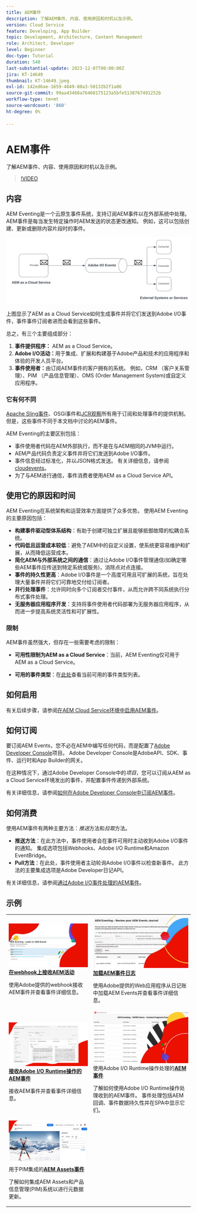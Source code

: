 ```yaml
---
title: AEM事件
description: 了解AEM事件、内容、使用原因和时机以及示例。
version: Cloud Service
feature: Developing, App Builder
topic: Development, Architecture, Content Management
role: Architect, Developer
level: Beginner
doc-type: Tutorial
duration: 540
last-substantial-update: 2023-12-07T00:00:00Z
jira: KT-14649
thumbnail: KT-14649.jpeg
exl-id: 142ed6ae-1659-4849-80a3-50132b2f1a86
source-git-commit: 99aa43460a76460175123a5bfe5138767491252b
workflow-type: tm+mt
source-wordcount: '860'
ht-degree: 0%

---
```


# AEM事件

了解AEM事件、内容、使用原因和时机以及示例。

>[!VIDEO](https://video.tv.adobe.com/v/3426686?quality=12&learn=on)

## 内容

AEM Eventing是一个云原生事件系统，支持订阅AEM事件以在外部系统中处理。 AEM事件是每当发生特定操作时AEM发送的状态更改通知。 例如，这可以包括创建、更新或删除内容片段时的事件。

![AEM事件](./assets/aem-eventing.png)

上图显示了AEM as a Cloud Service如何生成事件并将它们发送到Adobe I/O事件，事件事件订阅者进而会看到这些事件。

总之，有三个主要组成部分：

1. **事件提供程序：** AEM as a Cloud Service。
1. **Adobe I/O活动：**&#x200B;用于集成、扩展和构建基于Adobe产品和技术的应用程序和体验的开发人员平台。
1. **事件使用者：**&#x200B;由订阅AEM事件的客户拥有的系统。 例如，CRM （客户关系管理）、PIM （产品信息管理）、OMS (Order Management System)或自定义应用程序。

### 它有何不同

[Apache Sling事件](https://sling.apache.org/documentation/bundles/apache-sling-eventing-and-job-handling.html)、OSGi事件和[JCR观察](https://jackrabbit.apache.org/oak/docs/features/observation.html)所有用于订阅和处理事件的提供机制。 但是，这些事件不同于本文档中讨论的AEM事件。

AEM Eventing的主要区别包括：

- 事件使用者代码在AEM外部执行，而不是在与AEM相同的JVM中运行。
- AEM产品代码负责定义事件并将它们发送到Adobe I/O事件。
- 事件信息经过标准化，并以JSON格式发送。 有关详细信息，请参阅[cloudevents](https://cloudevents.io/)。
- 为了与AEM进行通信，事件消费者使用AEM as a Cloud Service API。


## 使用它的原因和时间

AEM Eventing在系统架构和运营效率方面提供了众多优势。 使用AEM Eventing的主要原因包括：

- **构建事件驱动型体系结构**：有助于创建可独立扩展且能够抵御故障的松耦合系统。
- **代码低且运营成本较低**：避免了AEM中的自定义设置，使系统更容易维护和扩展，从而降低运营成本。
- **简化AEM与外部系统之间的通信**：通过让Adobe I/O事件管理通信(如确定哪些AEM事件应传送到特定系统或服务)，消除点对点连接。
- **事件的持久性更高**：Adobe I/O事件是一个高度可用且可扩展的系统，旨在处理大量事件并将它们可靠地交付给订阅者。
- **并行处理事件**：允许同时向多个订阅者交付事件，从而允许跨不同系统执行分布式事件处理。
- **无服务器应用程序开发**：支持将事件使用者代码部署为无服务器应用程序，从而进一步提高系统灵活性和可扩展性。

### 限制

AEM事件虽然强大，但存在一些需要考虑的限制：

- **可用性限制为AEM as a Cloud Service**：当前，AEM Eventing仅可用于AEM as a Cloud Service。

- **可用的事件类型**：在[此处](https://developer.adobe.com/experience-cloud/experience-manager-apis/guides/events/#available-event-types)查看当前可用的事件类型列表。

## 如何启用

有关后续步骤，请参阅[在AEM Cloud Service环境中启用AEM事件](https://developer.adobe.com/experience-cloud/experience-manager-apis/guides/events/#enable-aem-events-on-your-aem-cloud-service-environment)。

## 如何订阅

要订阅AEM Events，您不必在AEM中编写任何代码，而是配置了[Adobe Developer Console](https://developer.adobe.com/)项目。 Adobe Developer Console是AdobeAPI、SDK、事件、运行时和App Builder的网关。

在这种情况下，通过Adobe Developer Console中的&#x200B;_项目_，您可以订阅从AEM as a Cloud Service环境发出的事件，并配置事件传递到外部系统。

有关详细信息，请参阅[如何在Adobe Developer Console中订阅AEM事件](https://developer.adobe.com/experience-cloud/experience-manager-apis/guides/events/#how-to-subscribe-to-aem-events-in-the-adobe-developer-console)。

## 如何消费

使用AEM事件有两种主要方法：_推送_&#x200B;方法和&#x200B;_拉取_&#x200B;方法。

- **推送方法**：在此方法中，事件使用者会在事件可用时主动收到Adobe I/O事件的通知。 集成选项包括Webhooks、Adobe I/O Runtime和Amazon EventBridge。
- **Pull方法**：在此处，事件使用者主动轮询Adobe I/O事件以检查新事件。 此方法的主要集成选项是Adobe Developer日记API。

有关详细信息，请参阅[通过Adobe I/O事件处理的AEM事件](https://developer.adobe.com/experience-cloud/experience-manager-apis/guides/events/#aem-events-processing-via-adobe-io)。

## 示例

<table>
  <tr>
    <td>
        <a  href="./examples/webhook.md"><img alt="在webhook上接收AEM事件" src="./assets/examples/webhook/webhook-example.png"/></a>
        <div><strong><a href="./examples/webhook.md">在webhook上接收AEM活动</a></strong></div>
        <p>
          使用Adobe提供的webhook接收AEM事件并查看事件详细信息。
        </p>
      </td>
      <td>
        <a  href="./examples/journaling.md"><img alt="加载AEM事件日志" src="./assets/examples/journaling/eventing-journal.png"/></a>
        <div><strong><a href="./examples/journaling.md">加载AEM事件日志</a></strong></div>
        <p>
          使用Adobe提供的Web应用程序从日记账中加载AEM Events并查看事件详细信息。
        </p>
      </td>
    </tr>
  <tr>
    <td>
        <a  href="./examples/runtime-action.md"><img alt="在Adobe I/O Runtime操作中接收AEM事件" src="./assets/examples/runtime-action/eventing-runtime.png"/></a>
        <div><strong><a href="./examples/runtime-action.md">接收Adobe I/O Runtime操作的AEM事件</a></strong></div>
        <p>
          接收AEM事件并查看事件详细信息。
        </p>
      </td>
      <td>
        <a  href="./examples/event-processing-using-runtime-action.md"><img alt="使用Adobe I/O Runtime操作处理AEM事件" src="./assets/examples/event-processing-using-runtime-action/event-processing.png"/></a>
        <div>使用Adobe I/O Runtime操作处理的<strong><a href="./examples/event-processing-using-runtime-action.md">AEM事件</a></strong></div>
        <p>
          了解如何使用Adobe I/O Runtime操作处理收到的AEM事件。 事件处理包括AEM回调、事件数据持久性并在SPA中显示它们。
        </p>
      </td>
  </tr>
  <tr>
    <td>
        <a  href="./examples/assets-pim-integration.md"><img alt="用于PIM集成的AEM Assets事件" src="./assets/examples/assets-pim-integration/PIM-integration-tile.png"/></a>
        <div>用于PIM集成的<strong><a href="./examples/assets-pim-integration.md">AEM Assets事件</a></strong></div>
        <p>
          了解如何集成AEM Assets和产品信息管理(PIM)系统以进行元数据更新。
        </p>
      </td>
  </tr> 
</table>
